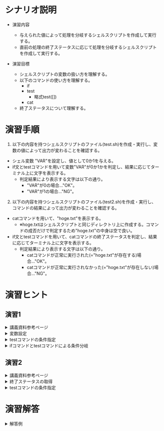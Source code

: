 # シナリオ説明
- 演習内容
  - 与えられた値によって処理を分岐するシェルスクリプトを作成して実行する。
  - 直前の処理の終了ステータスに応じて処理を分岐するシェルスクリプトを作成して実行する。

- 演習目標
  - シェルスクリプトの変数の扱い方を理解する。
  - 以下のコマンドの使い方を理解する。
    - if
    - test
      - 略式test([])
    - cat
  - 終了ステータスについて理解する。

# 演習手順

1. 以下の内容を持つシェルスクリプトのファイル(test.sh)を作成・実行し、変数の値によって出力が変わることを確認する。
  - シェル変数 "VAR"を設定し、値として0か1を与える。 
  - if文とtestコマンドを用いて変数"VAR"が0か1かを判定し、結果に応じてターミナル上に文字を表示する。
    - 判定結果により表示する文字は以下の通り。
      - "VAR"が0の場合…"OK"。
      - "VAR"が1の場合…"NG"。

2. 以下の内容を持つシェルスクリプトのファイル(test2.sh)を作成・実行し、コマンドの結果によって出力が変わることを確認する。
  - catコマンドを用いて、"hoge.txt"を表示する。
    - ※hoge.txtはシェルスクリプトと同じディレクトリ上に作成する。コマンドの成否だけで判定するため"hoge.txt"の中身は空で良い。
  - if文とtestコマンドを用いて、catコマンドの終了ステータスを判定し、結果に応じてターミナル上に文字を表示する。
    - 判定結果により表示する文字は以下の通り。
      - catコマンドが正常に実行された(="hoge.txt"が存在する)場合…"OK"。
      - catコマンドが正常に実行されなかった(="hoge.txt"が存在しない)場合…"NG"。

# 演習ヒント
## 演習1
<details><summary>講義資料参考ページ</summary><div>

- 変数
  - p36~41
- 条件分岐
  - p81~82
</div></details>

<details><summary>変数設定</summary><div>

- 変数を設定するには下記のようにシェルスクリプト内に記載する

```
VAR=0
```
</div></details>

<details><summary>testコマンドの条件指定</summary><div>

- 今回は変数VARが0と同じかを判定するため、講義資料p82の`数値1 - eq 数値2`を使用し以下のように記載する

``` sh
[ $VAR = 0 ]
```

</div></details>

</div></details>

<details><summary>ifコマンドとtestコマンドによる条件分岐</summary><div>

- 変数VARが0か講義資料p81の`if elif else fi`を使用し以下のように記載する。

``` sh
if [ $VAR = 0 ]; then
  # OKを出力するコマンド
else
  # NGを出力するコマンド
fi
```

</div></details>

## 演習2
<details><summary>講義資料参考ページ</summary><div>

- 特殊変数
  - p39
</div></details>

<details><summary>終了ステータスの取得</summary><div>

- catコマンドの終了ステータスを取得するためにp39に記載している特殊変数`$?`を使用する

</div></details>

<details><summary>testコマンドの条件指定</summary><div>

- 特殊変数`$?`の値が0、つまり成功かそれ以外をはんていするために講義資料p82の`数値1 - eq 数値2`を使用し以下のように記載する

``` sh
[ $? = 0 ]
```

</div></details>

# 演習解答  

<details><summary>解答例</summary><div>

## 値によって出力が変わるシェルスクリプトの作成  
シェルスクリプトファイル"test.sh"をエディタから作成し、下記の内容を書き込む。  

```
#!/bin/bash
VAR=0

if [ $VAR = 0 ]; then
  echo "OK"
else
  echo "NG"
fi
```

bashコマンドでtest.shを実行する。  

`bash test.sh`

以下の内容がターミナル上に表示されていることを確認。  

```
OK
```

`test.sh`内の`VAR=0`を`VAR=1`に書き換える。  

bashコマンドでtest.shを実行する。  

`bash test.sh`

以下の内容がターミナル上に表示されていることを確認。  

```
NG
```

## コマンドの結果によって出力が変わるシェルスクリプトの作成  

シェルスクリプトファイル"test2.sh"をエディタから作成し、下記の内容を書き込む。  

```
#!/bin/bash
cat hoge.txt

if [ $? = 0 ]; then
  echo "OK"
else
  echo "NG"
fi
```

空ファイルを作成するtouchコマンドを実行して、hoge.txtを作成する。(エディタから直接からファイルを作成しても良い)

`touch hoge.txt`

bashコマンドでtest2.shを実行する。  

`bash test2.sh`

以下の内容がターミナル上に表示されていることを確認。  

```
OK
```

ファイルを削除するrmコマンドを実行して、hoge.txtを削除する。

`rm hoge.txt`

bashコマンドでtest2.shを実行する。  

`bash test.sh`

以下の内容がターミナル上に表示されていることを確認。  

```
cat: hoge.txt: No such file or directory
NG
```

</div></details>